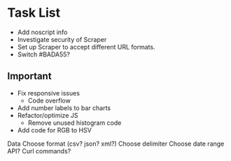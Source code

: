 # Task List

* Add noscript info
* Investigate security of Scraper
* Set up Scraper to accept different URL formats.
* Switch #BADA55?

## Important 

* Fix responsive issues
	* Code overflow
* Add number labels to bar charts
* Refactor/optimize JS
	* Remove unused histogram code
* Add code for RGB to HSV


Data
	Choose format (csv? json? xml?)
	Choose delimiter
	Choose date range
	API?
	Curl commands?

